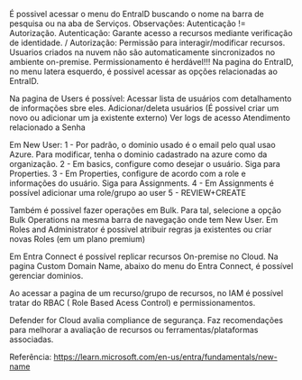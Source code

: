 É possivel acessar o menu do EntraID buscando o nome na barra de pesquisa ou na aba de Serviços.
Observações: 
  Autenticação != Autorização. Autenticação: Garante acesso a recursos mediante verificação de identidade. / Autorização: Permissão para interagir/modificar recursos.
  Usuarios criados na nuvem não são automaticamente sincronizados no ambiente on-premise.
  Permissionamento é herdável!!!
Na pagina do EntraID, no menu latera esquerdo, é possivel acessar as opções relacionadas ao EntraID.

Na pagina de Users é possível: 
  Acessar lista de usuários com detalhamento de informações sbre eles.
  Adicionar/deleta usuários (É possivel criar um novo ou adicionar um ja existente externo)
  Ver logs de acesso
  Atendimento relacionado a Senha

  Em New User:
    1 - Por padrão, o dominio usado é o email pelo qual usao Azure. Para modificar, tenha o dominio cadastrado na azure como da organização. 
    2 - Em basics, configure como desejar o usuário. Siga para Properties.
    3 - Em Properties, configure de acordo com a role e informações do usuário. Siga para Assignments.
    4 - Em Assignments é possível adicionar uma role/grupo ao user
    5 - REVIEW+CREATE

Também é possivel fazer operações em Bulk. Para tal, selecione a opção Bulk Operations na mesma barra de navegação onde tem New User.
Em Roles and Administrator é possivel atribuir regras ja existentes ou criar novas Roles (em um plano premium)


Em Entra Connect é possível replicar recursos On-premise no Cloud.
Na pagina Custom Domain Name, abaixo do menu do Entra Connect, é possível gerenciar dominios.

Ao acessar a pagina de um recurso/grupo de recursos, no IAM é possível tratar do RBAC ( Role Based Acess Control) e permissionamentos.

Defender for Cloud avalia compliance de segurança. Faz recomendações para melhorar a avaliação de recursos ou ferramentas/plataformas associadas.

Referência:
https://learn.microsoft.com/en-us/entra/fundamentals/new-name

